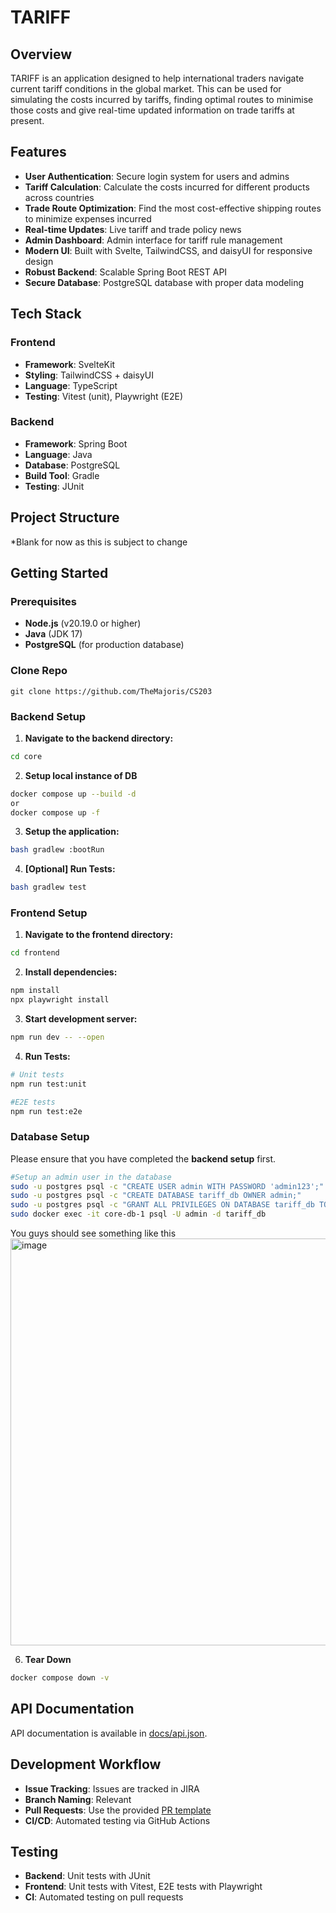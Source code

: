 # TARIFF

## Overview

TARIFF is an application designed to help international traders navigate current tariff conditions in the global market. This can be used for simulating the costs incurred by tariffs, finding optimal routes to minimise those costs and give real-time updated information on trade tariffs at present.

## Features

- **User Authentication**: Secure login system for users and admins
- **Tariff Calculation**: Calculate the costs incurred for different products across countries
- **Trade Route Optimization**: Find the most cost-effective shipping routes to minimize expenses incurred
- **Real-time Updates**: Live tariff and trade policy news
- **Admin Dashboard**: Admin interface for tariff rule management
- **Modern UI**: Built with Svelte, TailwindCSS, and daisyUI for responsive design
- **Robust Backend**: Scalable Spring Boot REST API
- **Secure Database**: PostgreSQL database with proper data modeling

## Tech Stack

### Frontend
- **Framework**: SvelteKit
- **Styling**: TailwindCSS + daisyUI
- **Language**: TypeScript
- **Testing**: Vitest (unit), Playwright (E2E)

### Backend
- **Framework**: Spring Boot
- **Language**: Java
- **Database**: PostgreSQL
- **Build Tool**: Gradle
- **Testing**: JUnit

## Project Structure

*Blank for now as this is subject to change

## Getting Started

### Prerequisites
- **Node.js** (v20.19.0 or higher)
- **Java** (JDK 17)
- **PostgreSQL** (for production database)

### **Clone Repo**
```
git clone https://github.com/TheMajoris/CS203
```
### **Backend Setup**
1. **Navigate to the backend directory:**
```bash
cd core
```

2. **Setup local instance of DB**
```bash
docker compose up --build -d
or
docker compose up -f
```

3. **Setup the application:**
```bash
bash gradlew :bootRun
```

4. **[Optional] Run Tests:**
```bash
bash gradlew test
```

### **Frontend Setup**
1. **Navigate to the frontend directory:**
```bash
cd frontend
```

2. **Install dependencies:**
```bash
npm install
npx playwright install
```

3. **Start development server:**
```bash
npm run dev -- --open
```

4. **Run Tests:**
```bash
# Unit tests
npm run test:unit

#E2E tests
npm run test:e2e
```

### **Database Setup**
Please ensure that you have completed the **backend setup** first.

```bash
#Setup an admin user in the database
sudo -u postgres psql -c "CREATE USER admin WITH PASSWORD 'admin123';"
sudo -u postgres psql -c "CREATE DATABASE tariff_db OWNER admin;"
sudo -u postgres psql -c "GRANT ALL PRIVILEGES ON DATABASE tariff_db TO admin;"
sudo docker exec -it core-db-1 psql -U admin -d tariff_db
```
You guys should see something like this
<img width="800" height="651" alt="image" src="https://github.com/user-attachments/assets/aa80d9c1-1bbe-4ec6-9a17-ecbd176704db" />



6. **Tear Down**
```bash
docker compose down -v
```

## API Documentation

API documentation is available in [docs/api.json](docs/api.json).

## Development Workflow

- **Issue Tracking**: Issues are tracked in JIRA
- **Branch Naming**: Relevant 
- **Pull Requests**: Use the provided [PR template](.github/pull_request_template.md)
- **CI/CD**: Automated testing via GitHub Actions

## Testing

- **Backend**: Unit tests with JUnit
- **Frontend**: Unit tests with Vitest, E2E tests with Playwright
- **CI**: Automated testing on pull requests
